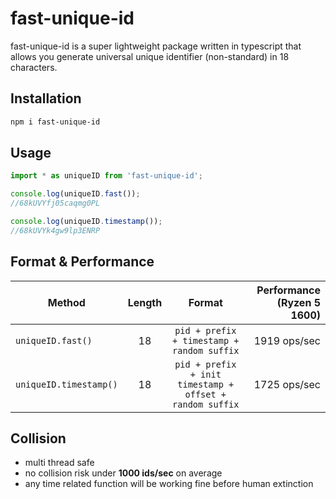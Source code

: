 # fast-unique-id

fast-unique-id is a super lightweight package written in typescript that allows you generate universal unique identifier (non-standard) in 18 characters.


## Installation

```sh
npm i fast-unique-id
```

## Usage

```js
import * as uniqueID from 'fast-unique-id';

console.log(uniqueID.fast());
//68kUVYfj05caqmg0PL

console.log(uniqueID.timestamp());
//68kUVYk4gw9lp3ENRP
```

## Format & Performance

|Method|Length|Format|Performance (Ryzen 5 1600)
|-|:-:|:-:|-:|
|`uniqueID.fast()`|18| `pid + prefix + timestamp + random suffix`|1919 ops/sec|
|`uniqueID.timestamp()`|18|`pid + prefix + init timestamp + offset + random suffix`|1725 ops/sec|


## Collision
- multi thread safe
- no collision risk under **1000 ids/sec** on average
- any time related function will be working fine before human extinction
